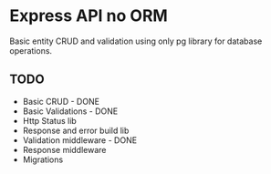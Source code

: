 # Express API no ORM

Basic entity CRUD and validation using only pg library for database operations.

## TODO
- Basic CRUD - DONE
- Basic Validations - DONE
- Http Status lib
- Response and error build lib
- Validation middleware - DONE
- Response middleware
- Migrations
